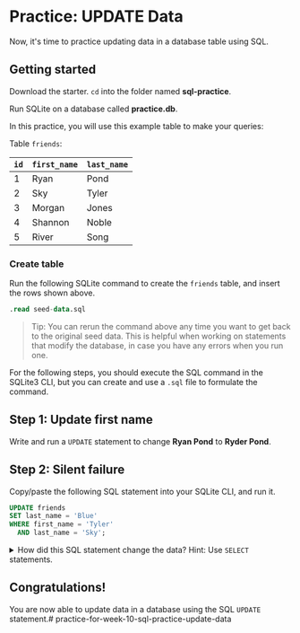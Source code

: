 # Practice: UPDATE Data

Now, it's time to practice updating data in a database table using SQL.

## Getting started

Download the starter. `cd` into the folder named __sql-practice__.

Run SQLite on a database called __practice.db__.

In this practice, you will use this example table to make your queries:

Table `friends`:

| `id` |  `first_name`  |  `last_name`  |
| ---- | -------------- | ------------- |
| 1    | Ryan           | Pond          |
| 2    | Sky            | Tyler         |
| 3    | Morgan         | Jones         |
| 4    | Shannon        | Noble         |
| 5    | River          | Song          |

### Create table

Run the following SQLite command to create the `friends` table, and insert the
rows shown above.

```sql
.read seed-data.sql
```

> Tip: You can rerun the command above any time you want to get back to the
> original seed data. This is helpful when working on statements that modify the
> database, in case you have any errors when you run one.

For the following steps, you should execute the SQL command in the SQLite3 CLI,
but you can create and use a `.sql` file to formulate the command.

## Step 1: Update first name

Write and run a `UPDATE` statement to change **Ryan Pond** to **Ryder Pond**.

## Step 2: Silent failure

Copy/paste the following SQL statement into your SQLite CLI, and run it.

```sql
UPDATE friends
SET last_name = 'Blue'
WHERE first_name = 'Tyler'
  AND last_name = 'Sky';
```

<details>
  <summary>How did this SQL statement change the data? Hint: Use <code>SELECT</code> statements.</summary>
  If you feel like nothing happened, you would be correct. Now, can you fix the statement so it
  will rename <strong>Sky Tyler</strong> to <strong>Sky Blue</strong>?
</details>

## Congratulations!

You are now able to update data in a database using the SQL `UPDATE` statement.# practice-for-week-10-sql-practice-update-data
